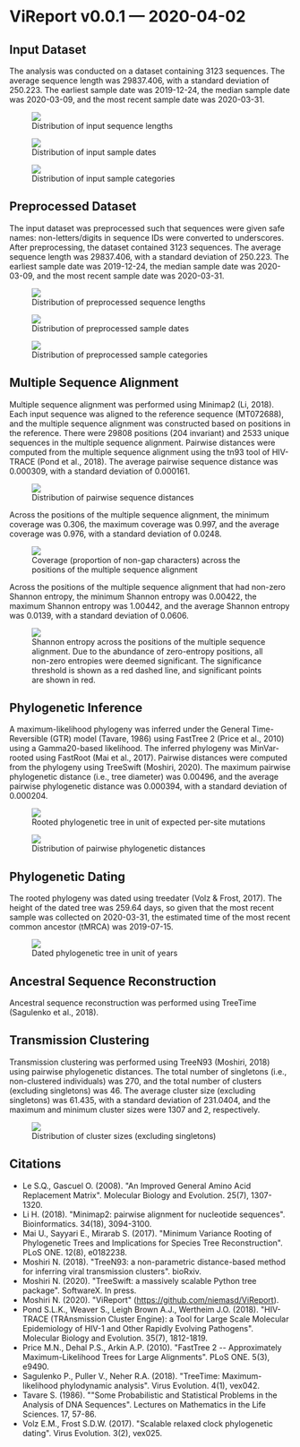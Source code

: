 # ViReport v0.0.1 &mdash; 2020-04-02

## Input Dataset
The analysis was conducted on a dataset containing 3123 sequences. The average sequence length was 29837.406, with a standard deviation of 250.223. The earliest sample date was 2019-12-24, the median sample date was 2020-03-09, and the most recent sample date was 2020-03-31.

<figure>
<img src="./report_files/figs/input_sequence_lengths.png" width="auto" height="auto" style="max-width:75%;">
<figcaption>Distribution of input sequence lengths</figcaption>
</figure>




<figure>
<img src="./report_files/figs/input_sample_dates.png" width="auto" height="auto" style="max-width:75%;">
<figcaption>Distribution of input sample dates</figcaption>
</figure>




<figure>
<img src="./report_files/figs/input_categories.png" width="auto" height="auto" style="max-width:75%;">
<figcaption>Distribution of input sample categories</figcaption>
</figure>



## Preprocessed Dataset
The input dataset was preprocessed such that sequences were given safe names: non-letters/digits in sequence IDs were converted to underscores. After preprocessing, the dataset contained 3123 sequences. The average sequence length was 29837.406, with a standard deviation of 250.223. The earliest sample date was 2019-12-24, the median sample date was 2020-03-09, and the most recent sample date was 2020-03-31.

<figure>
<img src="./report_files/figs/processed_sequence_lengths.png" width="auto" height="auto" style="max-width:75%;">
<figcaption>Distribution of preprocessed sequence lengths</figcaption>
</figure>




<figure>
<img src="./report_files/figs/processed_sample_dates.png" width="auto" height="auto" style="max-width:75%;">
<figcaption>Distribution of preprocessed sample dates</figcaption>
</figure>




<figure>
<img src="./report_files/figs/processed_input_categories.png" width="auto" height="auto" style="max-width:75%;">
<figcaption>Distribution of preprocessed sample categories</figcaption>
</figure>



## Multiple Sequence Alignment
Multiple sequence alignment was performed using Minimap2 (Li, 2018). Each input sequence was aligned to the reference sequence (MT072688), and the multiple sequence alignment was constructed based on positions in the reference. There were 29808 positions (204 invariant) and 2533 unique sequences in the multiple sequence alignment. Pairwise distances were computed from the multiple sequence alignment using the tn93 tool of HIV-TRACE (Pond et al., 2018). The average pairwise sequence distance was 0.000309, with a standard deviation of 0.000161.

<figure>
<img src="./report_files/figs/pairwise_distances_sequences.png" width="auto" height="auto" style="max-width:75%;">
<figcaption>Distribution of pairwise sequence distances</figcaption>
</figure>


Across the positions of the multiple sequence alignment, the minimum coverage was 0.306, the maximum coverage was 0.997, and the average coverage was 0.976, with a standard deviation of 0.0248.

<figure>
<img src="./report_files/figs/alignment_coverage.png" width="auto" height="auto" style="max-width:75%;">
<figcaption>Coverage (proportion of non-gap characters) across the positions of the multiple sequence alignment</figcaption>
</figure>


 Across the positions of the multiple sequence alignment that had non-zero Shannon entropy, the minimum Shannon entropy was 0.00422, the maximum Shannon entropy was 1.00442, and the average Shannon entropy was 0.0139, with a standard deviation of 0.0606.

<figure>
<img src="./report_files/figs/alignment_entropies.png" width="auto" height="auto" style="max-width:75%;">
<figcaption>Shannon entropy across the positions of the multiple sequence alignment. Due to the abundance of zero-entropy positions, all non-zero entropies were deemed significant. The significance threshold is shown as a red dashed line, and significant points are shown in red.</figcaption>
</figure>



## Phylogenetic Inference
A maximum-likelihood phylogeny was inferred under the General Time-Reversible (GTR) model (Tavare, 1986) using FastTree 2 (Price et al., 2010) using a Gamma20-based likelihood. The inferred phylogeny was MinVar-rooted using FastRoot (Mai et al., 2017). Pairwise distances were computed from the phylogeny using TreeSwift (Moshiri, 2020). The maximum pairwise phylogenetic distance (i.e., tree diameter) was 0.00496, and the average pairwise phylogenetic distance was 0.000394, with a standard deviation of 0.000204.

<figure>
<img src="./report_files/figs/tree_mutations.png" width="auto" height="auto" style="max-width:100%;max-height:100%;">
<figcaption>Rooted phylogenetic tree in unit of expected per-site mutations</figcaption>
</figure>




<figure>
<img src="./report_files/figs/pairwise_distances_tree.png" width="auto" height="auto" style="max-width:75%;">
<figcaption>Distribution of pairwise phylogenetic distances</figcaption>
</figure>



## Phylogenetic Dating
The rooted phylogeny was dated using treedater (Volz & Frost, 2017). The height of the dated tree was 259.64 days, so given that the most recent sample was collected on 2020-03-31, the estimated time of the most recent common ancestor (tMRCA) was 2019-07-15.

<figure>
<img src="./report_files/figs/tree_time.png" width="auto" height="auto" style="max-width:100%;max-height:100%;">
<figcaption>Dated phylogenetic tree in unit of years</figcaption>
</figure>



## Ancestral Sequence Reconstruction
Ancestral sequence reconstruction was performed using TreeTime (Sagulenko et al., 2018).
## Transmission Clustering
Transmission clustering was performed using TreeN93 (Moshiri, 2018) using pairwise phylogenetic distances. The total number of singletons (i.e., non-clustered individuals) was 270, and the total number of clusters (excluding singletons) was 46. The average cluster size (excluding singletons) was 61.435, with a standard deviation of 231.0404, and the maximum and minimum cluster sizes were 1307 and 2, respectively.

<figure>
<img src="./report_files/figs/cluster_sizes.png" width="auto" height="auto" style="max-width:75%;">
<figcaption>Distribution of cluster sizes (excluding singletons)</figcaption>
</figure>



## Citations

* Le S.Q., Gascuel O. (2008). "An Improved General Amino Acid Replacement Matrix". Molecular Biology and Evolution. 25(7), 1307-1320.
* Li H. (2018). "Minimap2: pairwise alignment for nucleotide sequences". Bioinformatics. 34(18), 3094-3100.
* Mai U., Sayyari E., Mirarab S. (2017). "Minimum Variance Rooting of Phylogenetic Trees and Implications for Species Tree Reconstruction". PLoS ONE. 12(8), e0182238.
* Moshiri N. (2018). "TreeN93: a non-parametric distance-based method for inferring viral transmission clusters". bioRxiv.
* Moshiri N. (2020). "TreeSwift: a massively scalable Python tree package". SoftwareX. In press.
* Moshiri N. (2020). "ViReport" (https://github.com/niemasd/ViReport).
* Pond S.L.K., Weaver S., Leigh Brown A.J., Wertheim J.O. (2018). "HIV-TRACE (TRAnsmission Cluster Engine): a Tool for Large Scale Molecular Epidemiology of HIV-1 and Other Rapidly Evolving Pathogens". Molecular Biology and Evolution. 35(7), 1812-1819.
* Price M.N., Dehal P.S., Arkin A.P. (2010). "FastTree 2 -- Approximately Maximum-Likelihood Trees for Large Alignments". PLoS ONE. 5(3), e9490.
* Sagulenko P., Puller V., Neher R.A. (2018). "TreeTime: Maximum-likelihood phylodynamic analysis". Virus Evolution. 4(1), vex042.
* Tavare S. (1986). ""Some Probabilistic and Statistical Problems in the Analysis of DNA Sequences". Lectures on Mathematics in the Life Sciences. 17, 57-86.
* Volz E.M., Frost S.D.W. (2017). "Scalable relaxed clock phylogenetic dating". Virus Evolution. 3(2), vex025.

